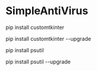 # SimpleAntiVirus
pip install customtkinter

pip install customtkinter --upgrade

pip install psutil

pip install psutil --upgrade
